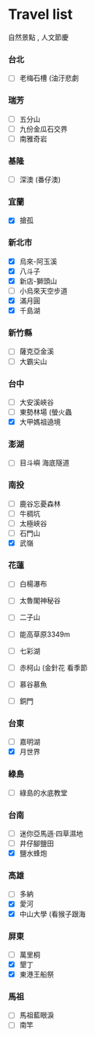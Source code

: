 # Travel list
自然景點 , 人文節慶

### 台北
- [ ] 老梅石槽 (油汙悲劇

### 瑞芳
- [ ] 五分山
- [ ] 九份金瓜石交界
- [ ] 南雅奇岩

### 基隆
- [ ] 深澳 (番仔澳)

### 宜蘭
- [X] 搶孤

### 新北市
- [X] 烏來-阿玉溪
- [X] 八斗子
- [X] 新店-獅頭山
- [ ] 小烏來天空步道
- [X] 滿月圓
- [X] 千島湖

### 新竹縣
- [ ] 薩克亞金溪
- [ ] 大霸尖山

### 台中
- [ ] 大安溪峽谷
- [ ] 東勢林場 (螢火蟲
- [X] 大甲媽祖遶境

### 澎湖
- [ ] 目斗嶼 海底隧道

### 南投
- [ ] 鹿谷忘憂森林
- [ ] 牛稠坑
- [ ] 太極峽谷
- [ ] 石門山
- [X] 武嶺

### 花蓮
- [ ] 白楊瀑布
- [ ] 太魯閣神秘谷
- [ ] 二子山
- [ ] 能高草原3349m
- [ ] 七彩湖
- [ ] 赤柯山 (金針花 看季節
- [ ] 慕谷慕魚
- [ ] 銅門


### 台東
- [ ] 嘉明湖
- [X] 月世界

### 綠島
- [ ] 綠島的水底教堂

### 台南
- [ ] 迷你亞馬遜·四草濕地
- [ ] 井仔腳鹽田
- [X] 鹽水蜂炮

### 高雄
- [ ] 多納
- [X] 愛河
- [X] 中山大學 (看猴子跟海

### 屏東
- [ ] 萬里桐
- [X] 墾丁
- [X] 東港王船祭 

### 馬祖
- [ ] 馬祖藍眼淚
- [ ] 南竿
